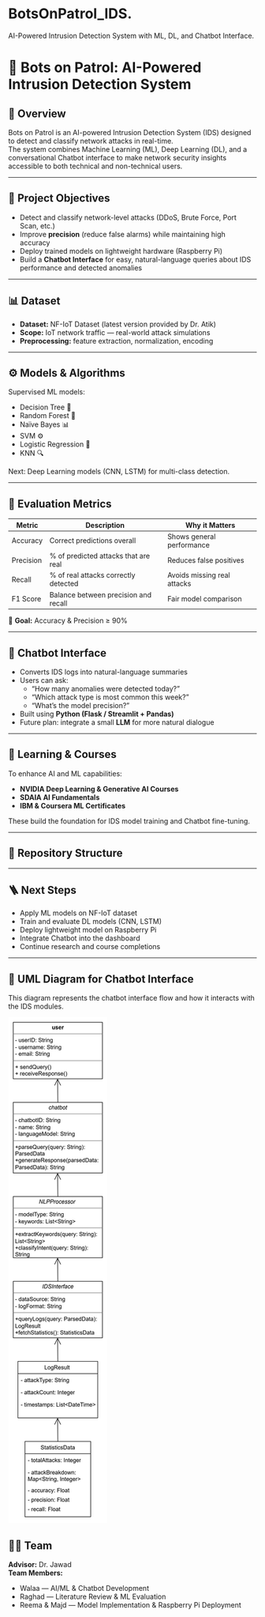 # BotsOnPatrol_IDS.
AI-Powered Intrusion Detection System with ML, DL, and Chatbot Interface.
# 🤖 Bots on Patrol: AI-Powered Intrusion Detection System

## 🎯 Overview
Bots on Patrol is an AI-powered Intrusion Detection System (IDS) designed to detect and classify network attacks in real-time.  
The system combines Machine Learning (ML), Deep Learning (DL), and a conversational Chatbot interface to make network security insights accessible to both technical and non-technical users.

---

## 🧩 Project Objectives
- Detect and classify network-level attacks (DDoS, Brute Force, Port Scan, etc.)
- Improve **precision** (reduce false alarms) while maintaining high accuracy
- Deploy trained models on lightweight hardware (Raspberry Pi)
- Build a **Chatbot Interface** for easy, natural-language queries about IDS performance and detected anomalies

---

## 📊 Dataset
- **Dataset:** NF-IoT Dataset (latest version provided by Dr. Atik)
- **Scope:** IoT network traffic — real-world attack simulations
- **Preprocessing:** feature extraction, normalization, encoding

---

## ⚙️ Models & Algorithms
Supervised ML models:
- Decision Tree 🌳  
- Random Forest 🌲  
- Naïve Bayes 📊  
- SVM ⚙️  
- Logistic Regression 🧮  
- KNN 🔍  

Next: Deep Learning models (CNN, LSTM) for multi-class detection.

---

## 🧮 Evaluation Metrics
| Metric | Description | Why it Matters |
|---------|--------------|----------------|
| Accuracy | Correct predictions overall | Shows general performance |
| Precision | % of predicted attacks that are real | Reduces false positives |
| Recall | % of real attacks correctly detected | Avoids missing real attacks |
| F1 Score | Balance between precision and recall | Fair model comparison |

🎯 **Goal:** Accuracy & Precision ≥ 90%

---

## 💬 Chatbot Interface
- Converts IDS logs into natural-language summaries  
- Users can ask:
  - “How many anomalies were detected today?”
  - “Which attack type is most common this week?”
  - “What’s the model precision?”
- Built using **Python (Flask / Streamlit + Pandas)**
- Future plan: integrate a small **LLM** for more natural dialogue

---

## 🧠 Learning & Courses
To enhance AI and ML capabilities:
- **NVIDIA Deep Learning & Generative AI Courses**
- **SDAIA AI Fundamentals**
- **IBM & Coursera ML Certificates**

These build the foundation for IDS model training and Chatbot fine-tuning.

---

## 🧱 Repository Structure

---

## 🪜 Next Steps
- Apply ML models on NF-IoT dataset  
- Train and evaluate DL models (CNN, LSTM)  
- Deploy lightweight model on Raspberry Pi  
- Integrate Chatbot into the dashboard  
- Continue research and course completions  

---
## 🧩 UML Diagram for Chatbot Interface

This diagram represents the chatbot interface flow and how it interacts with the IDS modules.

![UML Diagram](image.png)


## 👩‍💻 Team
**Advisor:** Dr. Jawad  
**Team Members:**  
- Walaa — AI/ML & Chatbot Development  
- Raghad — Literature Review & ML Evaluation  
- Reema & Majd — Model Implementation & Raspberry Pi Deployment  
